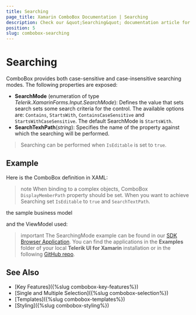 ```yaml
---
title: Searching
page_title: Xamarin ComboBox Documentation | Searching
description: Check our &quot;Searching&quot; documentation article for Telerik ComboBox for Xamarin control.
position: 5
slug: combobox-searching
---
```


# Searching

ComboBox provides both case-sensitive and case-insensitive searching modes. The following properties are exposed:

- **SearchMode** (enumeration of type *Telerik.XamarinForms.Input.SearchMode*): Defines the value that sets search sets some search criteria for the control. The available options are: `Contains`, `StartsWith`, `ContainsCaseSensitive` and `StartsWithCaseSensitive`. The default SearchMode is `StartsWith`.
- **SearchTexhPath**(*string*): Specifies the name of the property against which the searching will be performed.

> Searching can be performed when `IsEditable` is set to `true`.

## Example

Here is the ComboBox definition in XAML:

<snippet id='combobox-editing'/>

>note When binding to a complex objects, ComboBox `DisplayMemberPath` property should be set. When you want to achieve Searching set `IsEditable` to `true` and `SearchTextPath`.

the sample business model

<snippet id='combobox-store-businessmodel'/>

and the ViewModel used:

<snippet id='combobox-searching-mode-viewmodel'/> 

>important The SearchingMode example can be found in our [SDK Browser Application](developer-focused-examples). You can find the applications in the **Examples** folder of your local **Telerik UI for Xamarin** installation or in the following [GitHub repo](https://github.com/telerik/xamarin-forms-sdk).

## See Also

- [Key Features]({%slug combobox-key-features%})
- [Single and Multiple Selection]({%slug combobox-selection%})
- [Templates]({%slug combobox-templates%})
- [Styling]({%slug combobox-styling%})
